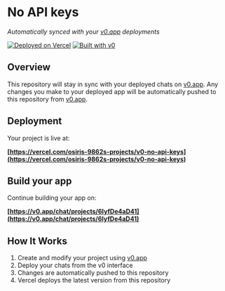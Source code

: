 # No API keys

*Automatically synced with your [v0.app](https://v0.app) deployments*

[![Deployed on Vercel](https://img.shields.io/badge/Deployed%20on-Vercel-black?style=for-the-badge&logo=vercel)](https://vercel.com/osiris-9862s-projects/v0-no-api-keys)
[![Built with v0](https://img.shields.io/badge/Built%20with-v0.app-black?style=for-the-badge)](https://v0.app/chat/projects/6IyfDe4aD41)

## Overview

This repository will stay in sync with your deployed chats on [v0.app](https://v0.app).
Any changes you make to your deployed app will be automatically pushed to this repository from [v0.app](https://v0.app).

## Deployment

Your project is live at:

**[https://vercel.com/osiris-9862s-projects/v0-no-api-keys](https://vercel.com/osiris-9862s-projects/v0-no-api-keys)**

## Build your app

Continue building your app on:

**[https://v0.app/chat/projects/6IyfDe4aD41](https://v0.app/chat/projects/6IyfDe4aD41)**

## How It Works

1. Create and modify your project using [v0.app](https://v0.app)
2. Deploy your chats from the v0 interface
3. Changes are automatically pushed to this repository
4. Vercel deploys the latest version from this repository
